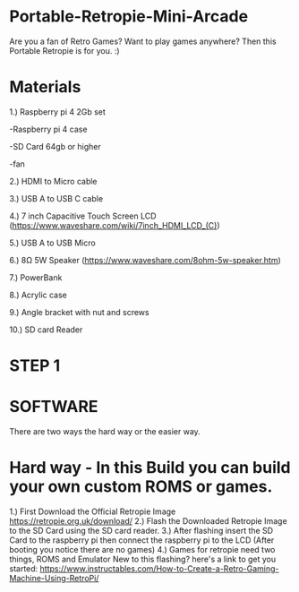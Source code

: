 # Portable-Retropie-Mini-Arcade
Are you a fan of Retro Games? Want to play games anywhere? Then this Portable Retropie is for you. :)



# Materials
1.) Raspberry pi 4 2Gb set 

-Raspberry pi 4 case

-SD Card 64gb or higher

-fan

2.) HDMI to Micro cable

3.) USB A to USB C cable

4.) 7 inch Capacitive Touch Screen LCD (https://www.waveshare.com/wiki/7inch_HDMI_LCD_(C))

5.) USB A to USB Micro

6.) 8Ω 5W Speaker (https://www.waveshare.com/8ohm-5w-speaker.htm)

7.) PowerBank

8.) Acrylic case

9.) Angle bracket with nut and screws

10.) SD card Reader

# STEP 1
# SOFTWARE
There are two ways the hard way or the easier way.
# Hard way - In this Build you can build your own custom ROMS or games.
1.) First Download the Official Retropie Image https://retropie.org.uk/download/
2.) Flash the Downloaded Retropie Image to the SD Card using the SD card reader. 
3.) After flashing insert the SD Card to the raspberry pi then connect the raspberry pi to the LCD (After booting you notice there are no games)
4.) Games for retropie need two things, ROMS and Emulator
New to this flashing? here's a link to get you started: https://www.instructables.com/How-to-Create-a-Retro-Gaming-Machine-Using-RetroPi/

# 
